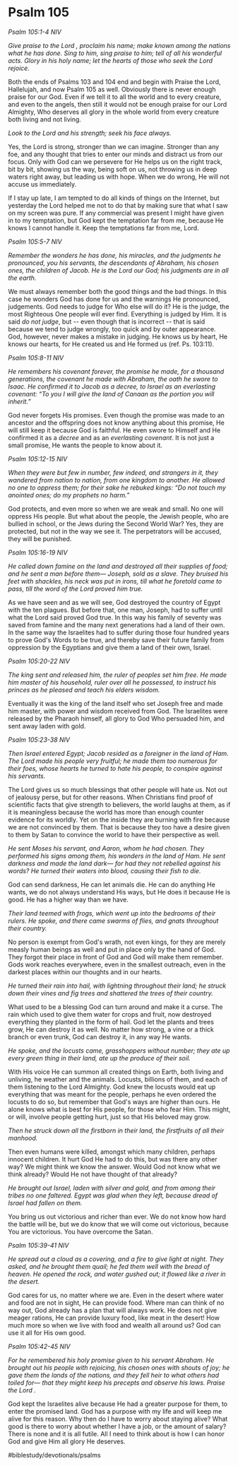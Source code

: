 # Psalm 105
*Psalm 105:1-4 NIV*

*Give praise to the Lord , proclaim his name; make known among the nations what he has done. Sing to him, sing praise to him; tell of all his wonderful acts. Glory in his holy name; let the hearts of those who seek the Lord rejoice.*

Both the ends of Psalms 103 and 104 end and begin with Praise the Lord, Hallelujah, and now Psalm 105 as well. Obviously there is never enough praise for our God.
Even if we tell it to all the world and to every creature, and even to the angels, then still it would not be enough praise for our Lord Almighty, Who deserves all glory in the whole world from every creature both living and not living.

*Look to the Lord and his strength; seek his face always.*

Yes, the Lord is strong, stronger than we can imagine. Stronger than any foe, and any thought that tries to enter our minds and distract us from our focus.
Only with God can we persevere for He helps us on the right track, bit by bit, showing us the way, being soft on us, not throwing us in deep waters right away, but leading us with hope. When we do wrong, He will not accuse us immediately.

If I stay up late, I am tempted to do all kinds of things on the Internet, but yesterday the Lord helped me not to do that by making sure that what I saw on my screen was pure. If any commercial was present I might have given in to my temptation, but God kept the temptation far from me, because He knows I cannot handle it.
Keep the temptations far from me, Lord.

*Psalm 105:5-7 NIV*

*Remember the wonders he has done, his miracles, and the judgments he pronounced, you his servants, the descendants of Abraham, his chosen ones, the children of Jacob. He is the Lord our God; his judgments are in all the earth.*

We must always remember both the good things and the bad things. In this case he wonders God has done for us and the warnings He pronounced, judgements.
God needs to judge for Who else will do it? He is the judge, the most Righteous One people will ever find.
Everything is judged by Him. It is said *do not* *judge*, but -- even though that is incorrect -- that is said because we tend to judge wrongly, too quick and by outer appearance. God, however, never makes a mistake in judging. He knows us by heart, He knows our hearts, for He created us and He formed us (ref. Ps. 103:11).

*Psalm 105:8-11 NIV*

*He remembers his covenant forever, the promise he made, for a thousand generations, the covenant he made with Abraham, the oath he swore to Isaac. He confirmed it to Jacob as a decree, to Israel as an everlasting covenant: “To you I will give the land of Canaan as the portion you will inherit.”*

God never forgets His promises. Even though the promise was made to an ancestor and the offspring does not know anything about this promise, He will still keep it because God is faithful.
He even swore to Himself and He confirmed it as a *decree* and as an *everlasting covenant*. It is not just a small promise, He wants the people to know about it. 

*Psalm 105:12-15 NIV*

*When they were but few in number, few indeed, and strangers in it, they wandered from nation to nation, from one kingdom to another. He allowed no one to oppress them; for their sake he rebuked kings: “Do not touch my anointed ones; do my prophets no harm.”*

God protects, and even more so when we are weak and small. No one will oppress His people.
But what about the people, the Jewish people, who are bullied in school, or the Jews during the Second World War? Yes, they are protected, but not in the way we see it. The perpetrators will be accused, they will be punished.

*Psalm 105:16-19 NIV*

*He called down famine on the land and destroyed all their supplies of food; and he sent a man before them— Joseph, sold as a slave. They bruised his feet with shackles, his neck was put in irons, till what he foretold came to pass, till the word of the Lord proved him true.*

As we have seen and as we will see, God destroyed the country of Egypt with the ten plagues. But before that, one man, Joseph, had to suffer until what the Lord said proved God true. In this way his family of seventy was saved from famine and the many next generations had a land of their own.
In the same way the Israelites had to suffer during those four hundred years to prove God's Words to be true, and thereby save their future family from oppression by the Egyptians and give them a land of their own, Israel.

*Psalm 105:20-22 NIV*

*The king sent and released him, the ruler of peoples set him free. He made him master of his household, ruler over all he possessed, to instruct his princes as he pleased and teach his elders wisdom.*

Eventually it was the king of the land itself who set Joseph free and made him master, with power and wisdom received from God.
The Israelites were released by the Pharaoh himself, all glory to God Who persuaded him, and sent away laden with gold.

*Psalm 105:23-38 NIV*

*Then Israel entered Egypt; Jacob resided as a foreigner in the land of Ham. The Lord made his people very fruitful; he made them too numerous for their foes, whose hearts he turned to hate his people, to conspire against his servants.*

The Lord gives us so much blessings that other people will hate us. Not out of jealousy perse, but for other reasons.
When Christians find proof of scientific facts that give strength to believers, the world laughs at them, as if it is meaningless because the world has more than enough counter evidence for its worldly. Yet on the inside they are burning with fire because we are not convinced by them.
That is because they too have a desire given to them by Satan to convince the world to have their perspective as well.

*He sent Moses his servant, and Aaron, whom he had chosen. They performed his signs among them, his wonders in the land of Ham. He sent darkness and made the land dark— for had they not rebelled against his words? He turned their waters into blood, causing their fish to die.*

God can send darkness, He can let animals die. He can do anything He wants, we do not always understand His ways, but He does it because He is good. He has a higher way than we have.

*Their land teemed with frogs, which went up into the bedrooms of their rulers. He spoke, and there came swarms of flies, and gnats throughout their country.*

No person is exempt from God's wrath, not even kings, for they are merely measly human beings as well and put in place only by the hand of God. They forgot their place in front of God and God will make them remember.
Gods work reaches everywhere, even in the smallest outreach, even in the darkest places within our thoughts and in our hearts.

*He turned their rain into hail, with lightning throughout their land; he struck down their vines and fig trees and shattered the trees of their country.*

What used to be a blessing God can turn around and make it a curse. The rain which used to give them water for crops and fruit, now destroyed everything they planted in the form of hail.
God let the plants and trees grow, He can destroy it as well.
No matter how strong, a vine or a thick branch or even trunk, God can destroy it, in any way He wants.

*He spoke, and the locusts came, grasshoppers without number; they ate up every green thing in their land, ate up the produce of their soil.*

With His voice He can summon all created things on Earth, both living and unliving, he weather and the animals. Locusts, billions of them, and each of them listening to the Lord Almighty.
God knew the locusts would eat up everything that was meant for the people, perhaps he even ordered the locusts to do so, but remember that God's ways are higher than ours. He alone knows what is best for His people, for those who fear Him.
This might, or will, involve people getting hurt, just so that His beloved may grow.

*Then he struck down all the firstborn in their land, the firstfruits of all their manhood.*

Then even humans were killed, amongst which many children, perhaps innocent children. It hurt God He had to do this, but was there any other way? We might think we know the answer. Would God not know what we think already? Would He not have thought of that already?

*He brought out Israel, laden with silver and gold, and from among their tribes no one faltered. Egypt was glad when they left, because dread of Israel had fallen on them.*

You bring us out victorious and richer than ever. We do not know how hard the battle will be, but we do know that we will come out victorious, because You are victorious. You have overcome the Satan.

*Psalm 105:39-41 NIV*

*He spread out a cloud as a covering, and a fire to give light at night. They asked, and he brought them quail; he fed them well with the bread of heaven. He opened the rock, and water gushed out; it flowed like a river in the desert.*

God cares for us, no matter where we are. Even in the desert where water and food are not in sight, He can provide food. Where man can think of no way out, God already has a plan that will always work.
He does not give meager rations, He can provide luxury food, like meat in the desert! How much more so when we live with food and wealth all around us? God can use it all for His own good.

*Psalm 105:42-45 NIV*

*For he remembered his holy promise given to his servant Abraham. He brought out his people with rejoicing, his chosen ones with shouts of joy; he gave them the lands of the nations, and they fell heir to what others had toiled for— that they might keep his precepts and observe his laws. Praise the Lord .*

God kept the Israelites alive because He had a greater purpose for them, to enter the promised land.
God has a purpose with my life and will keep me alive for this reason. Why then do I have to worry about staying alive? What good is there to worry about whether I have a job, or the amount of salary? There is none and it is all futile.
All I need to think about is how I can honor God and give Him all glory He deserves.

#biblestudy/devotionals/psalms